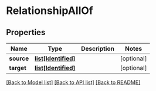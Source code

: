 # RelationshipAllOf

## Properties
Name | Type | Description | Notes
------------ | ------------- | ------------- | -------------
**source** | [**list[Identified]**](Identified.md) |  | [optional] 
**target** | [**list[Identified]**](Identified.md) |  | [optional] 

[[Back to Model list]](../README.md#documentation-for-models) [[Back to API list]](../README.md#documentation-for-api-endpoints) [[Back to README]](../README.md)


